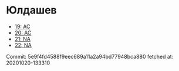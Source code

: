 # Юлдашев
- [19: AC](19.md)
- [20: AC](20.md)
- [21: NA](21.md)
- [22: NA](22.md)

Commit: 5e9f4fd4588f9eec689a11a2a94bd77948bca880
 fetched at: 20201020-133310
